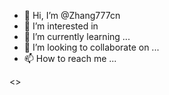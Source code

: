 - 👋 Hi, I’m @Zhang777cn
- 👀 I’m interested in
- 🌱 I’m currently learning ...
- 💞️ I’m looking to collaborate on ...
- 📫 How to reach me ...

<!---
Zhang777cn/Zhang777cn is a ✨ special ✨ repository because its `README.md` (this file) appears on your GitHub profile.
You can click the Preview link to take a look at your changes.
--->
<>
